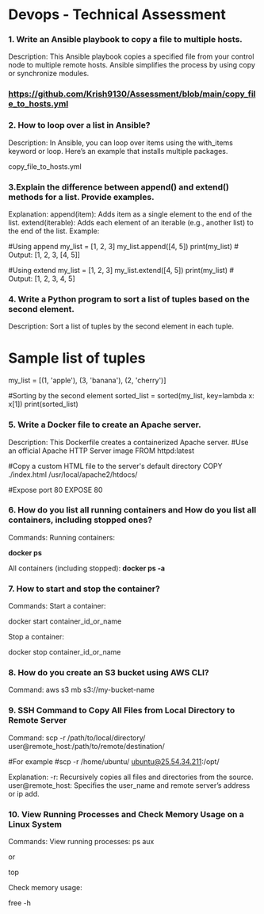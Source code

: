 # Devops - Technical Assessment
### 1. Write an Ansible playbook to copy a file to multiple hosts.
Description: This Ansible playbook copies a specified file from your control node to multiple remote hosts. Ansible simplifies the process by using copy or synchronize modules.

### https://github.com/Krish9130/Assessment/blob/main/copy_file_to_hosts.yml



### 2. How to loop over a list in Ansible?
Description: In Ansible, you can loop over items using the with_items keyword or loop. Here’s an example that installs multiple packages.

copy_file_to_hosts.yml


### 3.Explain the difference between append() and extend() methods for a list. Provide examples.

Explanation:
append(item): Adds item as a single element to the end of the list.
extend(iterable): Adds each element of an iterable (e.g., another list) to the end of the list.
Example:

#Using append
my_list = [1, 2, 3]
my_list.append([4, 5])
print(my_list)  # Output: [1, 2, 3, [4, 5]]

#Using extend
my_list = [1, 2, 3]
my_list.extend([4, 5])
print(my_list)  # Output: [1, 2, 3, 4, 5]


### 4. Write a Python program to sort a list of tuples based on the second element.
Description: Sort a list of tuples by the second element in each tuple.
# Sample list of tuples
my_list = [(1, 'apple'), (3, 'banana'), (2, 'cherry')]

#Sorting by the second element
sorted_list = sorted(my_list, key=lambda x: x[1])
print(sorted_list)





### 5. Write a Docker file to create an Apache server.
Description: This Dockerfile creates a containerized Apache server.
#Use an official Apache HTTP Server image
FROM httpd:latest

#Copy a custom HTML file to the server's default directory
COPY ./index.html /usr/local/apache2/htdocs/

#Expose port 80
EXPOSE 80




### 6. How do you list all running containers and How do you list all containers, including stopped ones?

Commands:
Running containers:


**docker ps**

All containers (including stopped):
**docker ps -a**


### 7. How to start and stop the container?
Commands:
Start a container:


docker start container_id_or_name


Stop a container:


docker stop container_id_or_name



### 8. How do you create an S3 bucket using AWS CLI?
Command:
aws s3 mb s3://my-bucket-name





### 9. SSH Command to Copy All Files from Local Directory to Remote Server
Command:
scp -r /path/to/local/directory/ user@remote_host:/path/to/remote/destination/

#For example
#scp -r /home/ubuntu/ ubuntu@25.54.34.211:/opt/


Explanation:
-r: Recursively copies all files and directories from the source.
user@remote_host: Specifies the user_name and remote server’s address or ip add.





### 10. View Running Processes and Check Memory Usage on a Linux System
Commands:
View running processes:
ps aux

or


top


Check memory usage:


free -h


